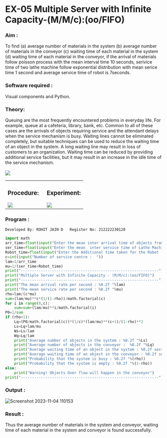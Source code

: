 # EX-05 Multiple Server with Infinite Capacity-(M/M/c):(oo/FIFO)
### Aim :
To find (a) average number of materials in the system (b) average number of materials in the conveyor (c) waiting time of each material in the system (d) waiting time of each material in the conveyor, if the arrival  of materials follow poisson process with the mean interval time 10 seconds, serivice time of two lathe machine follow exponential distribution with mean serice time 1 second and average service time of robot is 7seconds.
### Software required :
Visual components and Python.
### Theory:
Queuing are the most frequently encountered problems in everyday life. For example, queue at a cafeteria, library, bank, etc. Common to all of these cases are the arrivals of objects requiring service and the attendant delays when the service mechanism is busy. Waiting lines cannot be eliminated completely, but suitable techniques can be used to reduce the waiting time of an object in the system. A long waiting line may result in loss of customers to an organization. Waiting time can be reduced by providing additional service facilities, but it may result in an increase in the idle time of the service mechanism.<br>  
     <img src="https://user-images.githubusercontent.com/103921593/203238035-1c8109bc-cbf2-4c77-baea-c5b682a752ef.png"> 
<table>
  <tr height=40%>
    <td width=50%>
     
  ### Procedure:  
  <img src="https://user-images.githubusercontent.com/103921593/203238265-176740b0-eae2-4772-90be-5449869ac9b0.png">  
    </td>
    <td>
      
  ### Experiment:    
  <img src="https://github.com/ROHITJAIND/EX-05-Mutiple-Capacity-with-Infinite-Capacity/assets/118707073/34666112-8674-4e80-b62d-50ee0a454a36">
    </td>
  </tr>
</table>

### Program :
```
Developed By: ROHIT JAIN D   Register No: 212222230120
```
```Python
import math
arr_time=float(input("Enter the mean inter arrival time of objects from Feeder (in secs): "))
ser_time=float(input("Enter the mean  inter service time of Lathe Machine (in secs) :  "))
Robot_time=float(input("Enter the Additional time taken for the Robot (in secs) :  "))
c=int(input("Number of service centre :  "))
lam=1/arr_time
mu=1/(ser_time+Robot_time)
print("--------------------------------------------------------------")
print("Multiple Server with Infinite Capacity - (M/M/c):(oo/FIFO)")
print("--------------------------------------------------------------")
print("The mean arrival rate per second : %0.2f "%lam)
print("The mean service rate per second : %0.2f "%mu)
rho=lam/(c*mu)
sum=(lam/mu)**c*(1/(1-rho))/math.factorial(c)
for i in range(0,c):
    sum=sum+(lam/mu)**i/math.factorial(i)
P0=1/sum
if (rho<1):
    Lq=(P0/math.factorial(c))*(1/c)*(lam/mu)**(c+1)/(1-rho)**2
    Ls=Lq+lam/mu
    Ws=Ls/lam
    Wq=Lq/lam
    print("Average number of objects in the system : %0.2f "%Ls)
    print("Average number of objects in the conveyor :  %0.2f "%Lq)
    print("Average waiting time of an object in the system : %0.2f secs"%Ws)
    print("Average waiting time of an object in the conveyor : %0.2f secs"%Wq)
    print("Probability that the system is busy : %0.2f "%(rho))
    print("Probability that the system is empty : %0.2f "%(1-rho))
else:
    print("Warning! Objects Over flow will happen in the conveyor")
print("--------------------------------------------------------------")
```

### Output :




![Screenshot 2023-11-04 110153](https://github.com/shabreenavincent/Muttiple-capacity-with-infinite-capacity/assets/119475721/c4520237-0bea-49c4-ab4f-b2aab86ced4e)




### Result : 
Thus the average number of materials in the system and conveyor, waiting time of each material in the system and conveyor is found successfully.
